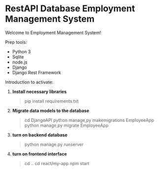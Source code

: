 


# RestAPI Database Employment Management System

Welcome to Employment Management System!

Prep tools:

 - Python 3
 - Sqlite
 - node.js
 - Django
 - Django Rest Framework

Introduction to activate:

 1. **Install necessary libraries**
 
	> pip install requirements.txt
2.  **Migrate data models to the database**
	> cd DjangoAPI
	> python manage,py makemigrations EmployeeApp
	> python manage,py migrate EmployeeApp
3. **turn on backend database**
	> python manage.py runserver
4. **turn on frontend interface**
	> cd ..
	> cd react/my-app
	> npm start
